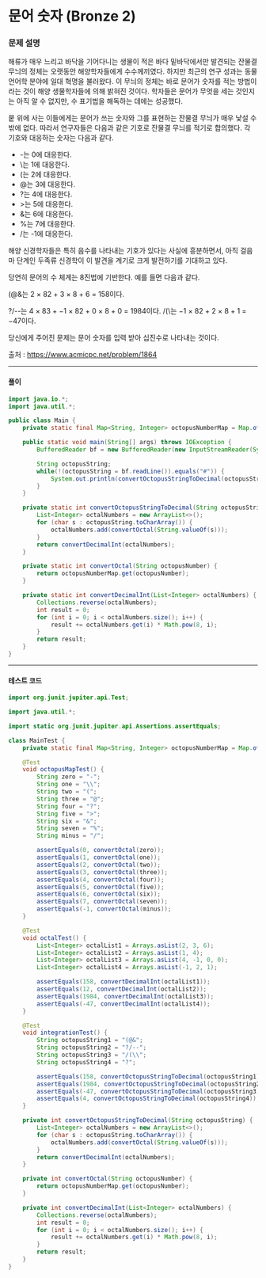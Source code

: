 # 문어 숫자 (Bronze 2)

### 문제 설명

해류가 매우 느리고 바닥을 기어다니는 생물이 적은 바다 밑바닥에서만 발견되는 잔물결 무늬의 정체는 오랫동안 해양학자들에게 수수께끼였다. 하지만 최근의 연구 성과는 동물 언어학 분야에 일대 혁명을 불러왔다. 이 무늬의 정체는 바로 문어가 숫자를 적는 방법이라는 것이 해양 생물학자들에 의해 밝혀진 것이다. 학자들은 문어가 무엇을 세는 것인지는 아직 알 수 없지만, 수 표기법을 해독하는 데에는 성공했다.

뭍 위에 사는 이들에게는 문어가 쓰는 숫자와 그를 표현하는 잔물결 무늬가 매우 낯설 수밖에 없다. 따라서 연구자들은 다음과 같은 기호로 잔물결 무늬를 적기로 합의했다. 각 기호와 대응하는 숫자는 다음과 같다.

* -는 0에 대응한다.
* \는 1에 대응한다.
* (는 2에 대응한다.
* @는 3에 대응한다.
* ?는 4에 대응한다.
* \>는 5에 대응한다.
* &는 6에 대응한다.
* %는 7에 대응한다.
* /는 -1에 대응한다.

해양 신경학자들은 특히 음수를 나타내는 기호가 있다는 사실에 흥분하면서, 아직 걸음마 단계인 두족류 신경학이 이 발견을 계기로 크게 발전하기를 기대하고 있다.

당연히 문어의 수 체계는 8진법에 기반한다. 예를 들면 다음과 같다.

(@&는 2 × 82 + 3 × 8 + 6 = 158이다.

?/--는 4 × 83 + −1 × 82 + 0 × 8 + 0 = 1984이다.
/(\는 −1 × 82 + 2 × 8 + 1 = −47이다.

당신에게 주어진 문제는 문어 숫자를 입력 받아 십진수로 나타내는 것이다.

출처 : https://www.acmicpc.net/problem/1864

---

#### 풀이
~~~java
import java.io.*;
import java.util.*;

public class Main {
    private static final Map<String, Integer> octopusNumberMap = Map.of("-", 0, "\\", 1, "(", 2, "@", 3, "?", 4, ">", 5, "&", 6, "%", 7, "/", -1);

    public static void main(String[] args) throws IOException {
        BufferedReader bf = new BufferedReader(new InputStreamReader(System.in));

        String octopusString;
        while(!(octopusString = bf.readLine()).equals("#")) {
            System.out.println(convertOctopusStringToDecimal(octopusString));
        }
    }

    private static int convertOctopusStringToDecimal(String octopusString) {
        List<Integer> octalNumbers = new ArrayList<>();
        for (char s : octopusString.toCharArray()) {
            octalNumbers.add(convertOctal(String.valueOf(s)));
        }
        return convertDecimalInt(octalNumbers);
    }

    private static int convertOctal(String octopusNumber) {
        return octopusNumberMap.get(octopusNumber);
    }

    private static int convertDecimalInt(List<Integer> octalNumbers) {
        Collections.reverse(octalNumbers);
        int result = 0;
        for (int i = 0; i < octalNumbers.size(); i++) {
            result += octalNumbers.get(i) * Math.pow(8, i);
        }
        return result;
    }
}
~~~

---

#### 테스트 코드
~~~java
import org.junit.jupiter.api.Test;

import java.util.*;

import static org.junit.jupiter.api.Assertions.assertEquals;

class MainTest {
    private static final Map<String, Integer> octopusNumberMap = Map.of("-", 0, "\\", 1, "(", 2, "@", 3, "?", 4, ">", 5, "&", 6, "%", 7, "/", -1);

    @Test
    void octopusMapTest() {
        String zero = "-";
        String one = "\\";
        String two = "(";
        String three = "@";
        String four = "?";
        String five = ">";
        String six = "&";
        String seven = "%";
        String minus = "/";

        assertEquals(0, convertOctal(zero));
        assertEquals(1, convertOctal(one));
        assertEquals(2, convertOctal(two));
        assertEquals(3, convertOctal(three));
        assertEquals(4, convertOctal(four));
        assertEquals(5, convertOctal(five));
        assertEquals(6, convertOctal(six));
        assertEquals(7, convertOctal(seven));
        assertEquals(-1, convertOctal(minus));
    }

    @Test
    void octalTest() {
        List<Integer> octalList1 = Arrays.asList(2, 3, 6);
        List<Integer> octalList2 = Arrays.asList(1, 4);
        List<Integer> octalList3 = Arrays.asList(4, -1, 0, 0);
        List<Integer> octalList4 = Arrays.asList(-1, 2, 1);

        assertEquals(158, convertDecimalInt(octalList1));
        assertEquals(12, convertDecimalInt(octalList2));
        assertEquals(1984, convertDecimalInt(octalList3));
        assertEquals(-47, convertDecimalInt(octalList4));
    }

    @Test
    void integrationTest() {
        String octopusString1 = "(@&";
        String octopusString2 = "?/--";
        String octopusString3 = "/(\\";
        String octopusString4 = "?";

        assertEquals(158, convertOctopusStringToDecimal(octopusString1));
        assertEquals(1984, convertOctopusStringToDecimal(octopusString2));
        assertEquals(-47, convertOctopusStringToDecimal(octopusString3));
        assertEquals(4, convertOctopusStringToDecimal(octopusString4));
    }

    private int convertOctopusStringToDecimal(String octopusString) {
        List<Integer> octalNumbers = new ArrayList<>();
        for (char s : octopusString.toCharArray()) {
            octalNumbers.add(convertOctal(String.valueOf(s)));
        }
        return convertDecimalInt(octalNumbers);
    }

    private int convertOctal(String octopusNumber) {
        return octopusNumberMap.get(octopusNumber);
    }

    private int convertDecimalInt(List<Integer> octalNumbers) {
        Collections.reverse(octalNumbers);
        int result = 0;
        for (int i = 0; i < octalNumbers.size(); i++) {
            result += octalNumbers.get(i) * Math.pow(8, i);
        }
        return result;
    }
}
~~~
